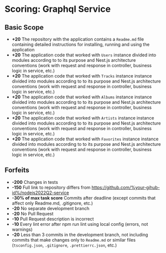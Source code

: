 # Scoring: Graphql Service

## Basic Scope

- **+20** The repository with the application contains a `Readme.md` file containing detailed instructions for installing, running and using the application
- **+20** The application code that worked with `Users` instance divided into modules according to to its purpose and Nest.js architecture conventions (work with request and response in controller, business logic in service, etc.)
- **+20** The application code that worked with `Tracks` instance instance divided into modules according to to its purpose and Nest.js architecture conventions (work with request and response in controller, business logic in service, etc.)
- **+20** The application code that worked with `Albums` instance instance divided into modules according to to its purpose and Nest.js architecture conventions (work with request and response in controller, business logic in service, etc.)
- **+20** The application code that worked with `Artists` instance instance divided into modules according to to its purpose and Nest.js architecture conventions (work with request and response in controller, business logic in service, etc.)
- **+20** The application code that worked with `Favorites` instance instance divided into modules according to to its purpose and Nest.js architecture conventions (work with request and response in controller, business logic in service, etc.)

## Forfeits

- **-200** Changes in tests
- **-150** Full link to repository differs from https://github.com/%your-gihub-id%/nodejs2022Q2-service
- **-30% of max task score** Commits after deadline (except commits that affect only Readme.md, .gitignore, etc.)
- **-20** No separate development branch
- **-20** No Pull Request
- **-10** Pull Request description is incorrect
- **-10** Every lint error after npm run lint using local config (errors, not warnings)
- **-20** Less than 3 commits in the development branch, not including commits that make changes only to `Readme.md` or similar files (`tsconfig.json`, `.gitignore`, `.prettierrc.json`, etc.)